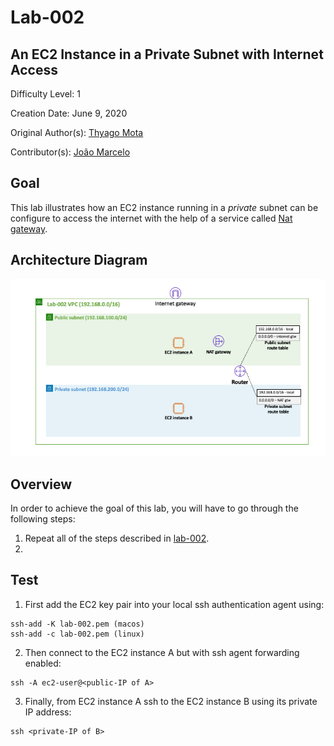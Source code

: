 # Lab-002

## An EC2 Instance in a Private Subnet with Internet Access

Difficulty Level: 1

Creation Date: June 9, 2020

Original Author(s): [Thyago Mota](https://github.com/thyagomota)

Contributor(s): [João Marcelo](https://github.com/jmhal)

## Goal
This lab illustrates how an EC2 instance running in a *private* subnet can be configure to access the internet with the help of a service called [Nat gateway](https://docs.aws.amazon.com/vpc/latest/userguide/vpc-nat-gateway.html).

## Architecture Diagram
![lab-003-01 image](images/lab-003-arch-01.png)

## Overview

In order to achieve the goal of this lab, you will have to go through the following steps:

1. Repeat all of the steps described in [lab-002](../lab-002).
2.



## Test
1. First add the EC2 key pair into your local ssh authentication agent using:

```
ssh-add -K lab-002.pem (macos)
ssh-add -c lab-002.pem (linux)
```

2. Then connect to the EC2 instance A but with ssh agent forwarding enabled:  

```
ssh -A ec2-user@<public-IP of A>
```
3. Finally, from EC2 instance A ssh to the EC2 instance B using its private IP address:

```
ssh <private-IP of B>
```
